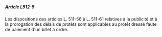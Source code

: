 ##### Article L512-5

Les dispositions des articles L. 511-56 à L. 511-61 relatives à la publicité et à la prorogation des délais de protêts sont applicables au protêt dressé faute de paiement d'un billet à ordre.

